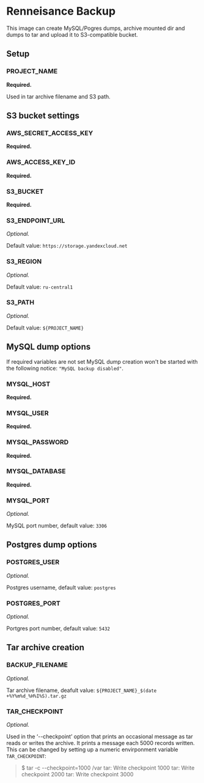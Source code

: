 # Renneisance Backup

This image can create MySQL/Pogres dumps, archive mounted dir and dumps to tar and upload it to S3-compatible bucket.

## Setup

### PROJECT_NAME

**Required.**

Used in tar archive filename and S3 path.

## S3 bucket settings

### AWS_SECRET_ACCESS_KEY

**Required.**

### AWS_ACCESS_KEY_ID

**Required.**

### S3_BUCKET

**Required.**

### S3_ENDPOINT_URL

_Optional._

Default value: `https://storage.yandexcloud.net`

### S3_REGION

_Optional._

Default value: `ru-central1`

### S3_PATH

_Optional._

Default value: `${PROJECT_NAME}`

## MySQL dump options

If required variables are not set MySQL dump creation won't be started with the following notice: `"MySQL backup disabled"`.

### MYSQL_HOST

**Required.**

### MYSQL_USER

**Required.**

### MYSQL_PASSWORD

**Required.**

### MYSQL_DATABASE

**Required.**

### MYSQL_PORT

_Optional._

MySQL port number, default value: `3306`

## Postgres dump options

### POSTGRES_USER

_Optional._

Postgres username, default value: `postgres`

### POSTGRES_PORT

_Optional._

Portgres port number, default value: `5432`

## Tar archive creation

### BACKUP_FILENAME

_Optional._

Tar archive filename, deafult value: `${PROJECT_NAME}_$(date +%Y%m%d_%H%I%S).tar.gz`

### TAR_CHECKPOINT

_Optional._

Used in the ‘--checkpoint’ option that prints an occasional message as tar reads or writes the archive. It prints a message each 5000 records written. This can be changed by setting up a numeric envirponment variable `TAR_CHECKPOINT`:

> $ tar -c --checkpoint=1000 /var
> tar: Write checkpoint 1000
> tar: Write checkpoint 2000
> tar: Write checkpoint 3000
